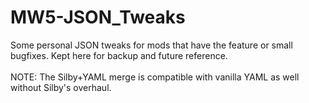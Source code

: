 # MW5-JSON_Tweaks
Some personal JSON tweaks for mods that have the feature or small bugfixes. Kept here for backup and future reference.<br><br>
NOTE: The Silby+YAML merge is compatible with vanilla YAML as well without Silby's overhaul.
